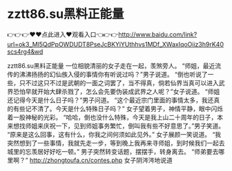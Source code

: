 # zztt86.su黑料正能量

👉👉👉♥♥点此进入♥观看入口👈👉👉http://www.baidu.com/link?url=ok3_Ml5QdPpOWDUDT8PseJcBKYiYUthhvs1MDf_XWaxIqoOiiz3h9rK40scs4rg4&wd

zztt86.su黑料正能量
 一位相貌清丽的女子走在一起，羡煞旁人。
    “师姐，最近流传的沸沸扬扬的幻仙族入侵的事情你有听说过吗？”男子说道。
    “倒也听说了一些，只不过这只不过是武朝的一面之词罢了，当不得真，倘若仙界当真可以进入武界恐怕早就开始大肆杀戮了，怎么会先要伪装成武界之人呢？”女子说道。
    “师姐还记得今天是什么日子吗？”男子问道。
    “这个最近宗门里面的事情太多，我还真的有些记不清了。今天是什么特殊日子吗？”
    女子望着男子，神情平静，眼中闪烁着一股神秘的光彩。
    “哈哈，倒也没什么特殊，今天是我上山二十周年的日子，本来想找师姐来庆祝一下，见到师姐事务繁忙，倒叫我有些不好意思了。”男子笑道。
    “原来是这么回事，这有什么，你我之间何须如此见外。”
    女子展颜一笑说道。
    “我突然想到了一些事情，我就先走一步，等到晚上我再来寻师姐，到时候我们一起去城里的忘羡居好好吃一顿。”
    男子突然转变话题，摆摆手，转身离去。
    “师弟要去哪里啊？”
    http://zhongtoufa.cn/contes.php
    女子阴涔涔地说道

